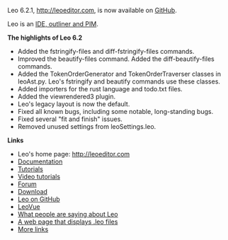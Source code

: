 Leo 6.2.1, http://leoeditor.com, is now available on [GitHub](https://github.com/leo-editor/leo-editor).

Leo is an [IDE, outliner and PIM](http://leoeditor.com/preface.html).

**The highlights of Leo 6.2**

- Added the fstringify-files and diff-fstringify-files commands.
- Improved the beautify-files command. Added the diff-beautify-files commands.
- Added the TokenOrderGenerator and TokenOrderTraverser classes in leoAst.py.
  Leo's fstringify and beautify commands use these classes.
- Added importers for the rust language and todo.txt files.
- Added the viewrendered3 plugin.
- Leo's legacy layout is now the default.
- Fixed all known bugs, including some notable, long-standing bugs.
- Fixed several "fit and finish" issues.
- Removed unused settings from leoSettings.leo.

**Links**

- Leo's home page: http://leoeditor.com
- [Documentation](http://leoeditor.com/leo_toc.html)
- [Tutorials](http://leoeditor.com/tutorial.html)
- [Video tutorials](http://leoeditor.com/screencasts.html)
- [Forum](http://groups.google.com/group/leo-editor)
- [Download](http://sourceforge.net/projects/leo/files/)
- [Leo on GitHub](https://github.com/leo-editor/leo-editor)
- [LeoVue](https://github.com/kaleguy/leovue#leo-vue)
- [What people are saying about Leo](http://leoeditor.com/testimonials.html)
- [A web page that displays .leo files](http://leoeditor.com/load-leo.html)
- [More links](http://leoeditor.com/leoLinks.html)
